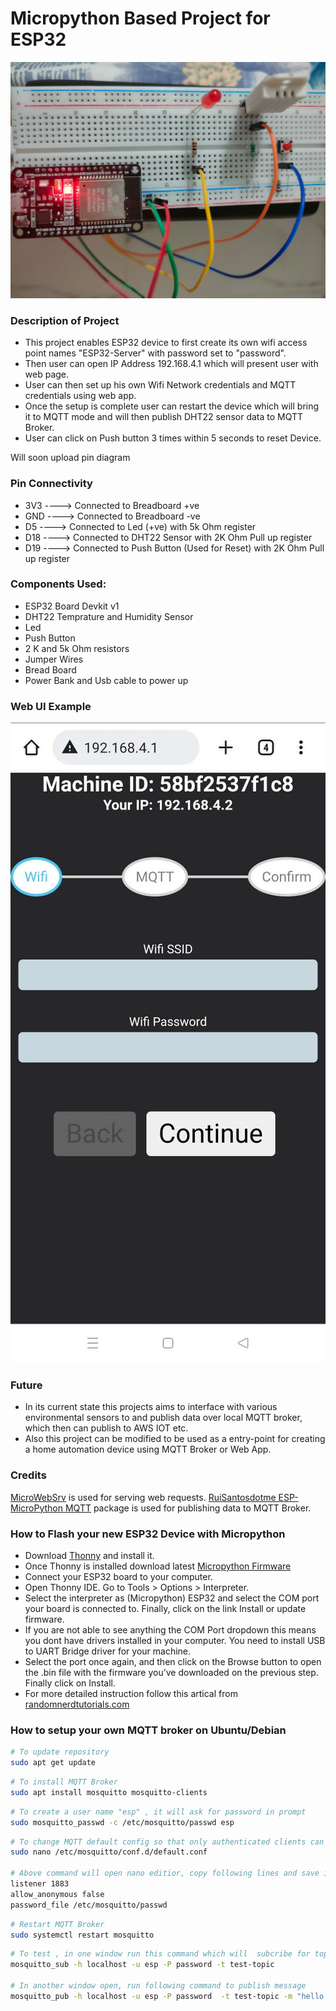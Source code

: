 # Micropython Based Project for ESP32

![ESP32 Board Connection](esp32-connection-breadboard.jpg "ESP32 Board Connection")

### Description of Project
- This project enables ESP32 device to first create its own wifi access point names "ESP32-Server" with password set to "password".
- Then user can open IP Address 192.168.4.1 which will present user with web page.
- User can then set up his own Wifi Network credentials and MQTT credentials using web app.
- Once the setup is complete user can restart the device which will bring it to MQTT mode and will then publish DHT22 sensor data to MQTT Broker.
- User can click on Push button 3 times within 5 seconds to reset Device. 

Will soon upload pin diagram
### Pin Connectivity
- 3V3  ---->  Connected to Breadboard +ve
- GND  ---->  Connected to Breadboard -ve
- D5   ---->  Connected to Led (+ve) with 5k Ohm register
- D18  ---->  Connected to DHT22 Sensor with 2K Ohm Pull up register
- D19  ---->  Connected to Push Button (Used for Reset) with 2K Ohm Pull up register

### Components Used:
- ESP32 Board Devkit v1
- DHT22 Temprature and Humidity Sensor
- Led
- Push Button
- 2 K and 5k Ohm resistors
- Jumper Wires
- Bread Board
- Power Bank and Usb cable to power up


### Web UI Example
![Project Web UI Example](web-ui-screenshot.jpg "Web UI Landing Page")

### Future
- In its current state this projects aims to interface with various environmental sensors to and publish data over local MQTT broker, which then can publish to AWS IOT etc.
- Also this project can be modified to be used as a entry-point for creating a home automation device using MQTT Broker or Web App. 

### Credits
[MicroWebSrv](https://github.com/jczic/MicroWebSrv) is used for serving web requests.
[RuiSantosdotme ESP-MicroPython MQTT](https://raw.githubusercontent.com/RuiSantosdotme/ESP-MicroPython/master/code/MQTT/umqttsimple.py) package is used for publishing data to MQTT Broker.


### How to Flash your new ESP32 Device with Micropython
- Download [Thonny](https://thonny.org/) and install it.
- Once Thonny is installed download latest [Micropython Firmware](https://micropython.org/download/esp32/)
- Connect your ESP32 board to your computer.
- Open Thonny IDE. Go to Tools > Options > Interpreter.
- Select the interpreter as (Micropython) ESP32 and select the COM port your board is connected to. Finally, click on the link Install or update firmware. 
- If you are not able to see anything the COM Port dropdown this means you dont have drivers installed in your computer. You need to install USB to UART Bridge driver for your machine.
- Select the port once again, and then click on the Browse button to open the .bin file with the firmware you’ve downloaded on the previous step. Finally click on Install.
- For more detailed instruction follow this artical from [randomnerdtutorials.com](https://randomnerdtutorials.com/getting-started-thonny-micropython-python-ide-esp32-esp8266/)

### How to setup your own MQTT broker on Ubuntu/Debian

```bash
# To update repository
sudo apt get update
```

```bash
# To install MQTT Broker
sudo apt install mosquitto mosquitto-clients
```

```bash
# To create a user name "esp" , it will ask for password in prompt
sudo mosquitto_passwd -c /etc/mosquitto/passwd esp
```


```bash
# To change MQTT default config so that only authenticated clients can connect
sudo nano /etc/mosquitto/conf.d/default.conf

# Above command will open nano editior, copy following lines and save it.
listener 1883
allow_anonymous false
password_file /etc/mosquitto/passwd
```


```bash
# Restart MQTT Broker
sudo systemctl restart mosquitto
```

```bash
# To test , in one window run this command which will  subcribe for topic name "test-topic"
mosquitto_sub -h localhost -u esp -P password -t test-topic

# In another window open, run following command to publish message 
mosquitto_pub -h localhost -u esp -P password  -t test-topic -m "hello world"
```
